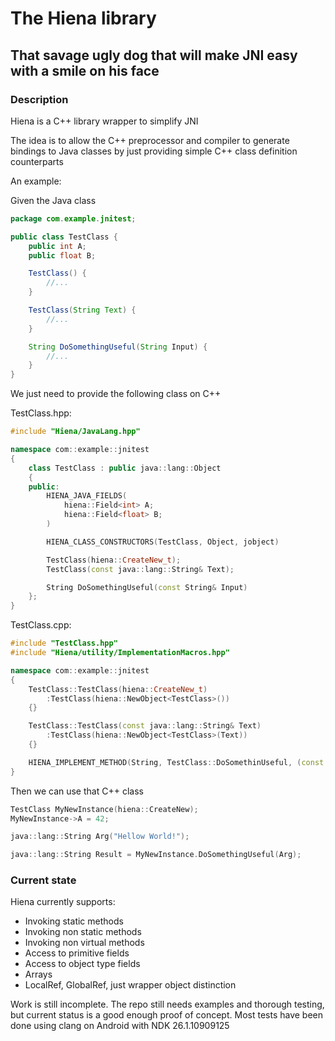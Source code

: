 # The Hiena library

## That savage ugly dog that will make JNI easy with a smile on his face

### Description

Hiena is a C++ library wrapper to simplify JNI

The idea is to allow the C++ preprocessor and compiler to generate bindings to Java classes by just providing simple C++ class definition counterparts

An example: 

Given the Java class

```Java
package com.example.jnitest;

public class TestClass {
    public int A;
    public float B;

    TestClass() {
        //...
    }

    TestClass(String Text) {
        //...
    }

    String DoSomethingUseful(String Input) {
        //...
    }
}
```

We just need to provide the following class on C++

TestClass.hpp:
```C++
#include "Hiena/JavaLang.hpp"

namespace com::example::jnitest
{
    class TestClass : public java::lang::Object
    {
    public:
        HIENA_JAVA_FIELDS(
            hiena::Field<int> A;
            hiena::Field<float> B;
        )

        HIENA_CLASS_CONSTRUCTORS(TestClass, Object, jobject)

        TestClass(hiena::CreateNew_t);
        TestClass(const java::lang::String& Text);

        String DoSomethingUseful(const String& Input)
    };
}
```

TestClass.cpp:
```C++
#include "TestClass.hpp"
#include "Hiena/utility/ImplementationMacros.hpp"

namespace com::example::jnitest
{
    TestClass::TestClass(hiena::CreateNew_t)
        :TestClass(hiena::NewObject<TestClass>())
    {}

    TestClass::TestClass(const java::lang::String& Text)
        :TestClass(hiena::NewObject<TestClass>(Text))
    {}

    HIENA_IMPLEMENT_METHOD(String, TestClass::DoSomethinUseful, (const String&))
}
```

Then we can use that C++ class

```C++
TestClass MyNewInstance(hiena::CreateNew);
MyNewInstance->A = 42;

java::lang::String Arg("Hellow World!");

java::lang::String Result = MyNewInstance.DoSomethingUseful(Arg);

```

### Current state

Hiena currently supports:
 - Invoking static methods
 - Invoking non static methods
 - Invoking non virtual methods
 - Access to primitive fields
 - Access to object type fields
 - Arrays
 - LocalRef, GlobalRef, just wrapper object distinction

Work is still incomplete. The repo still needs examples and thorough testing, but current status is a good enough proof of concept. Most tests have been done using clang on Android with NDK 26.1.10909125
